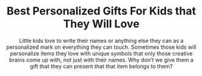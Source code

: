 ---
layout: post
title: Best Personalized Gifts For Kids that They Will Love
subtitle: Little kids love to write their names or anything else they can as a personalized mark on everything they can touch. Sometimes those kids will personalize items they love with unique symbols that only those creative brains come up with, not just with their names. Why don’t we give them a gift that they can present that that item belongs to them?
header-img: "img/post/2023/09/copied/medium_personalized_gifts_for_kids_d6aa63c385.jpg"
header-style: text
permalink: "/personalized-gifts-kids/"
catalog: true
tags:
  - Recipients 
  - Men
--- 